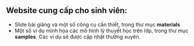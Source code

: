 ## Website cung cấp cho sinh viên:
* Slide bài giảng và một số công cụ cần thiết, trong thư mục **materials**
* Một số ví dụ minh họa các mô hình lý thuyết học trên lớp, trong thư mục **samples**. 
Các ví dụ sẽ được cập nhật thường xuyên.